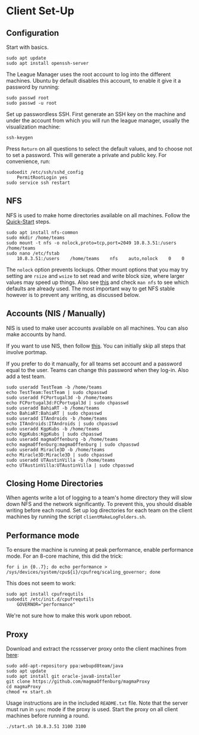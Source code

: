 
# Client Set-Up

## Configuration

Start with basics.

	sudo apt update
	sudo apt install openssh-server

The League Manager uses the root account to log into the different machines. Ubuntu by default disables this account, to enable it give it a password by running:

	sudo passwd root
	sudo passwd -u root

Set up passwordless SSH. First generate an SSH key on the machine and under the account from which you will run the league manager, usually the visualization machine:

	ssh-keygen

Press `Return` on all questions to select the default values, and to choose not to set a password. This will generate a private and public key. For convenience, run:

	sudoedit /etc/ssh/sshd_config
		PermitRootLogin yes
	sudo service ssh restart

## NFS

NFS is used to make home directories available on all machines. Follow the [Quick-Start](https://help.ubuntu.com/community/SettingUpNFSHowTo) steps.

	sudo apt install nfs-common
	sudo mkdir /home/teams
	sudo mount -t nfs -o nolock,proto=tcp,port=2049 10.8.3.51:/users /home/teams
	sudo nano /etc/fstab
		10.8.3.51:/users    /home/teams    nfs    auto,nolock    0    0

The `nolock` option prevents lockups. Other mount options that you may try setting are `rsize` and `wsize` to set read and write block size, where larger values may speed up things. Also see [this](http://www.centos.org/docs/5/html/Deployment_Guide-en-US/s1-nfs-client-config-options.html) and check `man nfs` to see which defaults are already used. The most important way to get NFS stable however is to prevent any writing, as discussed below.

## Accounts (NIS / Manually)

NIS is used to make user accounts available on all machines. You can also make accounts by hand.

If you want to use NIS, then follow [this](https://help.ubuntu.com/community/SettingUpNISHowTo). You can initially skip all steps that involve portmap.

If you prefer to do it manually, for all teams set account and a password equal to the user. Teams can change this password when they log-in. Also add a test team.

	sudo useradd TestTeam -b /home/teams
	echo TestTeam:TestTeam | sudo chpasswd
	sudo useradd FCPortugal3d -b /home/teams
	echo FCPortugal3d:FCPortugal3d | sudo chpasswd
	sudo useradd BahiaRT -b /home/teams
	echo BahiaRT:BahiaRT | sudo chpasswd
	sudo useradd ITAndroids -b /home/teams
	echo ITAndroids:ITAndroids | sudo chpasswd
	sudo useradd KgpKubs -b /home/teams
	echo KgpKubs:KgpKubs | sudo chpasswd
	sudo useradd magmaOffenburg -b /home/teams
	echo magmaOffenburg:magmaOffenburg | sudo chpasswd
	sudo useradd Miracle3D -b /home/teams
	echo Miracle3D:Miracle3D | sudo chpasswd
	sudo useradd UTAustinVilla -b /home/teams	
	echo UTAustinVilla:UTAustinVilla | sudo chpasswd

## Closing Home Directories

When agents write a lot of logging to a team's home directory they will slow down NFS and the network significantly. To prevent this, you should disable writing before each round. Set up log directories for each team on the client machines by running the script `clientMakeLogFolders.sh`.

## Performance mode

To ensure the machine is running at peak performance, enable performance mode. For an 8-core machine, this did the trick:

    for i in {0..7}; do echo performance > /sys/devices/system/cpu${i}/cpufreq/scaling_governor; done

This does not seem to work:

	sudo apt install cpufrequtils
	sudoedit /etc/init.d/cpufrequtils
		GOVERNOR="performance"

We're not sure how to make this work upon reboot.

## Proxy

Download and extract the rcssserver proxy onto the client machines from [here](https://github.com/magmaOffenburg/magmaProxy):

	sudo add-apt-repository ppa:webupd8team/java
	sudo apt update
	sudo apt install git oracle-java8-installer
	git clone https://github.com/magmaOffenburg/magmaProxy
	cd magmaProxy
	chmod +x start.sh

Usage instructions are in the included `README.txt` file. Note that the server must run in `sync` mode if the proxy is used. Start the proxy on all client machines before running a round.

	./start.sh 10.8.3.51 3100 3100
